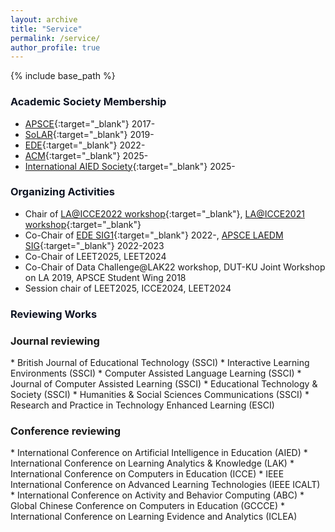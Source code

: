 ```yaml
---
layout: archive
title: "Service"
permalink: /service/
author_profile: true
---
```


{% include base_path %}


### <span style="color: #0f1423; ">Academic Society Membership</span>

* [APSCE](https://apsce.net/){:target="_blank"} 2017-
* [SoLAR](https://www.solaresearch.org/){:target="_blank"} 2019-
* [EDE](https://ederc.jp/english/){:target="_blank"} 2022-
* [ACM](https://www.acm.org/){:target="_blank"} 2025-
* [International AIED Society](https://iaied.org/){:target="_blank"} 2025-

### <span style="color: #0f1423; ">Organizing Activities</span>

* Chair of [LA@ICCE2022 workshop](https://sites.google.com/view/teel-workshop/icce/laicce2022){:target="_blank"}, [LA@ICCE2021 workshop](https://sites.google.com/view/teel-workshop/icce/laicce2021){:target="_blank"}
* Co-Chair of [EDE SIG1](https://ederc.jp/english/){:target="_blank"} 2022-, [APSCE LAEDM SIG](https://apsce.net/groups/sig-10-learning-analytics-and-educational-data-mining-laedm){:target="_blank"} 2022-2023
* Co-Chair of LEET2025, LEET2024
* Co-Chair of Data Challenge@LAK22 workshop, DUT-KU Joint Workshop on LA 2019, APSCE Student Wing 2018
* Session chair of LEET2025, ICCE2024, LEET2024

### <span style="color: #0f1423; ">Reviewing Works</span>

<h3>Journal reviewing</h3>
* British Journal of Educational Technology (SSCI)
* Interactive Learning Environments (SSCI)
* Computer Assisted Language Learning (SSCI)
* Journal of Computer Assisted Learning (SSCI)
* Educational Technology & Society (SSCI)
* Humanities & Social Sciences Communications (SSCI)
* Research and Practice in Technology Enhanced Learning (ESCI)

<h3>Conference reviewing</h3>
* International Conference on Artificial Intelligence in Education (AIED)
* International Conference on Learning Analytics & Knowledge (LAK)
* International Conference on Computers in Education (ICCE)
* IEEE International Conference on Advanced Learning Technologies (IEEE ICALT)
* International Conference on Activity and Behavior Computing (ABC)
* Global Chinese Conference on Computers in Education (GCCCE)
* International Conference on Learning Evidence and Analytics (ICLEA)
